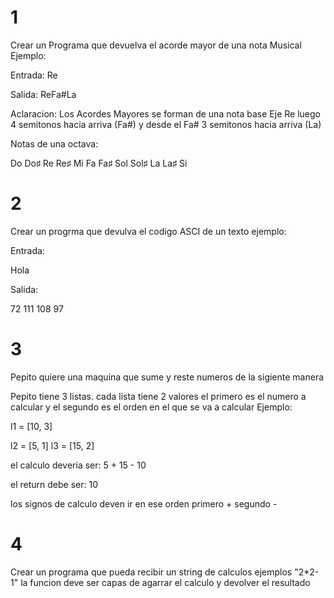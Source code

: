 # 1
Crear un Programa que devuelva el acorde mayor de una nota Musical 
Ejemplo:

Entrada: Re

Salida: ReFa#La

Aclaracion:
Los Acordes Mayores se forman de una nota base Eje Re luego 4 semitonos hacia arriva (Fa#) y desde el Fa# 3 semitonos hacia arriva (La)

Notas de una octava:

Do 
Do♯ 
Re
Re♯
Mi
Fa
Fa♯
Sol
Sol♯
La
La♯
Si 

# 2
Crear un progrma que devulva el codigo ASCI de un texto ejemplo:

Entrada:

Hola 

Salida:

72 111 108 97

# 3 

Pepito quiere una maquina que sume y reste numeros de la sigiente manera

Pepito tiene 3 listas. cada lista tiene 2 valores el primero es el numero a calcular y el segundo es el orden en el que se va a calcular Ejemplo:

l1 = [10, 3]

l2 = [5, 1]
l3 = [15, 2]

el calculo deveria ser: 5 + 15 - 10 

el return debe ser: 10
                          
            
los signos de calculo deven ir en ese orden primero + segundo -

# 4

Crear un programa que pueda recibir un string de calculos ejemplos "2*2-1"
la funcion deve ser capas de agarrar el calculo y devolver el resultado

